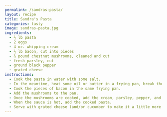 ```yaml
---
permalink: /sandras-pasta/
layout: recipe
title: Sandra's Pasta
categories: tasty 
image: sandras-pasta.jpg
ingredients:
  - ½ lb pasta
  - 2 eggs
  - 4 oz. whipping cream
  - ½ lb bacon, cut into pieces
  - ½ pound chestnut mushrooms, cleaned and cut
  - fresh parsley, cut
  - ground black pepper
  - grated cheese
instructions:
  - Cook the pasta in water with some salt.
  - In the meantime, heat some oil or butter in a frying pan, break the eggs in the pan, and stir until they are scrambled and cooked.  Put the eggs aside on a plate.
  - Cook the pieces of bacon in the same frying pan.
  - Add the mushrooms to the pan.
  - Once the mushrooms are cooked, add the cream, parsley, pepper, and eggs.
  - When the sauce is hot, add the cooked pasta.
  - Serve with grated cheese (and/or cucumber to make it a little more healthy!).
---
```

